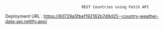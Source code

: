                                       REST Countries using Fetch API
                                 
Deployment URL : https://60729a5fbef192162b7d9d25--country-weather-data-api.netlify.app/
